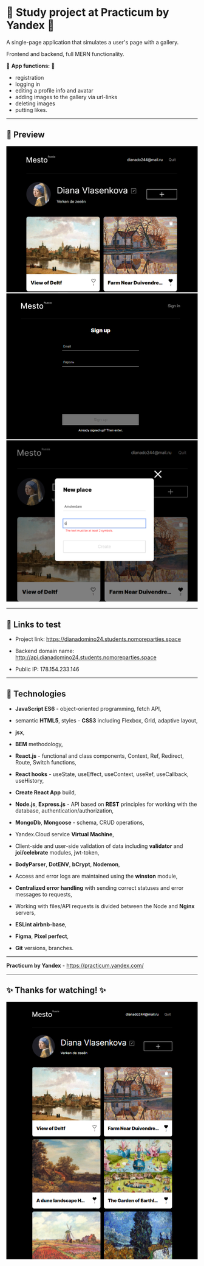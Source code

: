 # :large_blue_diamond: Study project at Practicum by Yandex :large_blue_diamond:

A single-page application that simulates a user's page with a gallery. 

Frontend and backend, full MERN functionality.

:small_blue_diamond: **App functions:** :small_blue_diamond:
  - registration
  - logging in
  - editing a profile info and avatar
  - adding images to the gallery via url-links
  - deleting images
  - putting likes.

---
## :mag_right: Preview

![Preview](./Example3.png)
![Preview](./Example2.png)
![Preview](./Example4.png)

---
## :link: Links to test 

- Project link: https://dianadomino24.students.nomoreparties.space

- Backend domain name: http://api.dianadomino24.students.nomoreparties.space

- Public IP: 178.154.233.146

---
## :rocket: Technologies 

* **JavaScript ES6** - object-oriented programming, fetch API,


* semantic **HTML5**, styles - **CSS3** including Flexbox, Grid, adaptive layout,
* **jsx**,
* **BEM** methodology,


* **React.js** - functional and class components, Context, Ref, Redirect, Route, Switch functions, 
* **React hooks** - useState, useEffect, useContext, useRef, useCallback, useHistory,
* **Create React App** build,


* **Node.js**, **Express.js** - API based on **REST** principles for working with the database, authentication/authorization,
* **MongoDb**, **Mongoose** - schema, CRUD operations,
* Yandex.Cloud service **Virtual Machine**,


* Client-side and user-side validation of data including  **validator** and **joi/celebrate** modules, jwt-token,
* **BodyParser**, **DotENV**, **bCrypt**, **Nodemon**,
* Access and error logs are maintained using the **winston** module,
* **Centralized error handling** with sending correct statuses and error messages to requests,
* Working with files/API requests is divided between the Node and **Nginx** servers,


* **ESLint airbnb-base**,
* **Figma**, **Pixel perfect**,


* **Git** versions, branches.

---

**Practicum by Yandex** - https://practicum.yandex.com/

---

## :sparkles: Thanks for watching! :sparkles:

![Preview](./Example.png)